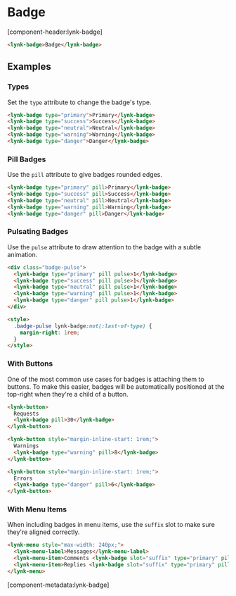 # Badge

[component-header:lynk-badge]

```html preview
<lynk-badge>Badge</lynk-badge>
```

## Examples

### Types

Set the `type` attribute to change the badge's type.

```html preview
<lynk-badge type="primary">Primary</lynk-badge>
<lynk-badge type="success">Success</lynk-badge>
<lynk-badge type="neutral">Neutral</lynk-badge>
<lynk-badge type="warning">Warning</lynk-badge>
<lynk-badge type="danger">Danger</lynk-badge>
```

### Pill Badges

Use the `pill` attribute to give badges rounded edges.

```html preview
<lynk-badge type="primary" pill>Primary</lynk-badge>
<lynk-badge type="success" pill>Success</lynk-badge>
<lynk-badge type="neutral" pill>Neutral</lynk-badge>
<lynk-badge type="warning" pill>Warning</lynk-badge>
<lynk-badge type="danger" pill>Danger</lynk-badge>
```

### Pulsating Badges

Use the `pulse` attribute to draw attention to the badge with a subtle animation.

```html preview
<div class="badge-pulse">
  <lynk-badge type="primary" pill pulse>1</lynk-badge>
  <lynk-badge type="success" pill pulse>1</lynk-badge>
  <lynk-badge type="neutral" pill pulse>1</lynk-badge>
  <lynk-badge type="warning" pill pulse>1</lynk-badge>
  <lynk-badge type="danger" pill pulse>1</lynk-badge>
</div>

<style>
  .badge-pulse lynk-badge:not(:last-of-type) {
    margin-right: 1rem;
  }
</style>
```

### With Buttons

One of the most common use cases for badges is attaching them to buttons. To make this easier, badges will be automatically positioned at the top-right when they're a child of a button.

```html preview
<lynk-button>
  Requests
  <lynk-badge pill>30</lynk-badge>
</lynk-button>

<lynk-button style="margin-inline-start: 1rem;">
  Warnings
  <lynk-badge type="warning" pill>8</lynk-badge>
</lynk-button>

<lynk-button style="margin-inline-start: 1rem;">
  Errors
  <lynk-badge type="danger" pill>6</lynk-badge>
</lynk-button>
```

### With Menu Items

When including badges in menu items, use the `suffix` slot to make sure they're aligned correctly.

```html preview
<lynk-menu style="max-width: 240px;">
  <lynk-menu-label>Messages</lynk-menu-label>
  <lynk-menu-item>Comments <lynk-badge slot="suffix" type="primary" pill>4</lynk-badge></lynk-menu-item>
  <lynk-menu-item>Replies <lynk-badge slot="suffix" type="primary" pill>12</lynk-badge></lynk-menu-item>
</lynk-menu>
```

[component-metadata:lynk-badge]
